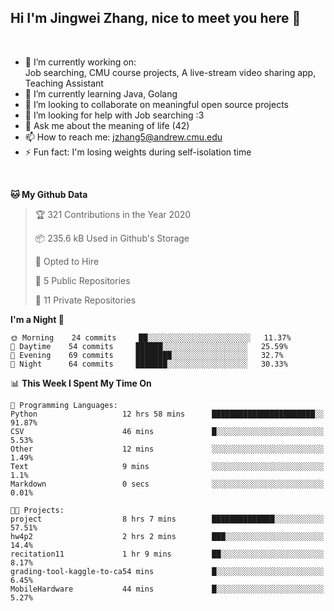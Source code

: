 Hi I'm Jingwei Zhang, nice to meet you here 👋
---
<br>


- 🔭 I’m currently working on: <br>
    Job searching, CMU course projects, A live-stream video sharing app, Teaching Assistant
- 🌱 I’m currently learning Java, Golang
- 👯 I’m looking to collaborate on meaningful open source projects
- 🤔 I’m looking for help with Job searching :3
- 💬 Ask me about the meaning of life (42)
- 📫 How to reach me: jzhang5@andrew.cmu.edu
- ⚡ Fun fact: I'm losing weights during self-isolation time
<br>


<!--START_SECTION:waka-->
**🐱 My Github Data** 

> 🏆 321 Contributions in the Year 2020
 > 
> 📦 235.6 kB Used in Github's Storage 
 > 
> 💼 Opted to Hire
 > 
> 📜 5 Public Repositories 
 > 
> 🔑 11 Private Repositories  

**I'm a Night 🦉** 

```text
🌞 Morning    24 commits     ██░░░░░░░░░░░░░░░░░░░░░░░   11.37% 
🌆 Daytime    54 commits     ██████░░░░░░░░░░░░░░░░░░░   25.59% 
🌃 Evening    69 commits     ████████░░░░░░░░░░░░░░░░░   32.7% 
🌙 Night      64 commits     ███████░░░░░░░░░░░░░░░░░░   30.33%

```


📊 **This Week I Spent My Time On** 

```text
💬 Programming Languages: 
Python                   12 hrs 58 mins      ███████████████████████░░   91.87% 
CSV                      46 mins             █░░░░░░░░░░░░░░░░░░░░░░░░   5.53% 
Other                    12 mins             ░░░░░░░░░░░░░░░░░░░░░░░░░   1.49% 
Text                     9 mins              ░░░░░░░░░░░░░░░░░░░░░░░░░   1.1% 
Markdown                 0 secs              ░░░░░░░░░░░░░░░░░░░░░░░░░   0.01%

🐱‍💻 Projects: 
project                  8 hrs 7 mins        ██████████████░░░░░░░░░░░   57.51% 
hw4p2                    2 hrs 2 mins        ███░░░░░░░░░░░░░░░░░░░░░░   14.4% 
recitation11             1 hr 9 mins         ██░░░░░░░░░░░░░░░░░░░░░░░   8.17% 
grading-tool-kaggle-to-ca54 mins             █░░░░░░░░░░░░░░░░░░░░░░░░   6.45% 
MobileHardware           44 mins             █░░░░░░░░░░░░░░░░░░░░░░░░   5.27%

```


<!--END_SECTION:waka-->
